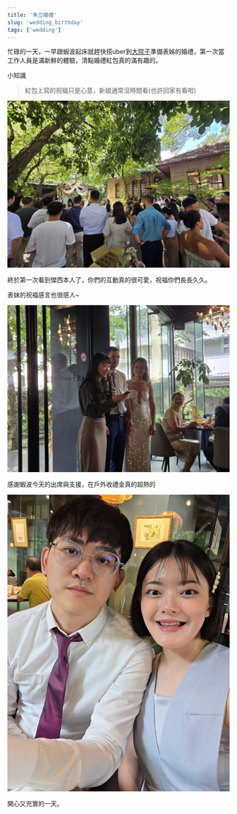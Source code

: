 ```yaml
---
title: '朱立婚禮'
slug: 'wedding_birthday'
tags: ['wedding']
---
```


忙碌的一天，一早跟蝦波起床就趕快搭uber到[大院子](https://www.google.com.tw/maps/place/%E5%A4%A7%E9%99%A2%E5%AD%90/@25.0241323,121.5297663,17z/data=!3m1!4b1!4m6!3m5!1s0x3442a9b5eeee7913:0x53e4aa850caf0369!8m2!3d25.0241323!4d121.5323412!16s%2Fg%2F11g233hysw?entry=ttu&g_ep=EgoyMDI1MDkxMC4wIKXMDSoASAFQAw%3D%3D)準備表姊的婚禮，第一次當工作人員是滿新鮮的體驗，清點婚禮紅包真的滿有趣的。

小知識

> 紅包上寫的祝福只是心意，新娘通常沒時間看(也許回家有看啦)
 
![img](./img_20250914/023.webp)

終於第一次看到傑西本人了，你們的互動真的很可愛，祝福你們長長久久。

表妹的祝福感言也很感人~

![img](./img_20250914/043.webp)

感謝蝦波今天的出席與支援，在戶外收禮金真的超熱的

![img](./img_20250914/123.webp)

開心又充實的一天。
